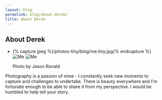 ```yaml
---
layout: blog
permalink: blog/about-derek/
title: About Derek
---
```


## About Derek

<ul class="pictures">
    <li class="picture horizontal">
        <picture class="image-container">
            <source data-srcset="/photos/blog/me.tablet.jpg, /photos/blog/me.tablet.2x.jpg 2x" media="(min-width: 420px)">
            {% capture jpeg %}/photos-tiny/blog/me.tiny.jpg{% endcapture %}
            <img src="{% base64 jpeg %}" data-srcset="/photos/blog/me.mobile.jpg, /photos/blog/me.mobile.2x.jpg 2x" alt="Me" title="Photo by Jason Ronald" class="lazyload" />
            <noscript><img src="/photos/blog/me.tablet.jpg" alt="Me" title="Photo by Jason Ronald" /></noscript>
        </picture>
        <p class="caption">Photo by Jason Ronald</p>
    </li>
</ul>

<div class="section">
    <p>
        Photography is a passion of mine - I constantly seek new moments to capture and challenges to undertake. There is beauty everywhere and I'm fortunate enough to be able to share it from my perspective. I would be humbled to help tell your story.
    </p>
</div>
